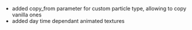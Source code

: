 - added copy_from parameter for custom particle type, allowing to copy vanilla ones
- added day time dependant animated textures
